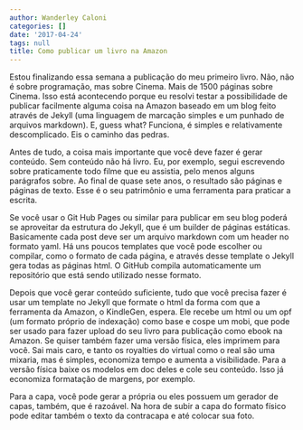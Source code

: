 ```yaml
---
author: Wanderley Caloni
categories: []
date: '2017-04-24'
tags: null
title: Como publicar um livro na Amazon
---
```


Estou finalizando essa semana a publicação do meu primeiro livro. Não, não é sobre programação, mas sobre Cinema. Mais de 1500 páginas sobre Cinema. Isso está acontecendo porque eu resolvi testar a possibilidade de publicar facilmente alguma coisa na Amazon baseado em um blog feito através de Jekyll (uma linguagem de marcação simples e um punhado de arquivos markdown). E, guess what? Funciona, é simples e relativamente descomplicado. Eis o caminho das pedras.

Antes de tudo, a coisa mais importante que você deve fazer é gerar conteúdo. Sem conteúdo não há livro. Eu, por exemplo, segui escrevendo sobre praticamente todo filme que eu assistia, pelo menos alguns parágrafos sobre. Ao final de quase sete anos, o resultado são páginas e páginas de texto. Esse é o seu patrimônio e uma ferramenta para praticar a escrita.

Se você usar o Git Hub Pages ou similar para publicar em seu blog poderá se aproveitar da estrutura do Jekyll, que é um builder de páginas estáticas. Basicamente cada post deve ser um arquivo markdown com um header no formato yaml. Há uns poucos templates que você pode escolher ou compilar, como o formato de cada página, e através desse template o Jekyll gera todas as páginas html. O GitHub compila automaticamente um repositório que está sendo utilizado nesse formato.

Depois que você gerar conteúdo suficiente, tudo que você precisa fazer é usar um template no Jekyll que formate o html da forma com que a ferramenta da Amazon, o KindleGen, espera. Ele recebe um html ou um opf (um formato próprio de indexação) como base e cospe um mobi, que pode ser usado para fazer upload do seu livro para publicação como ebook na Amazon. Se quiser também fazer uma versão física, eles imprimem para você. Sai mais caro, e tanto os royalties do virtual como o real são uma mixaria, mas é simples, economiza tempo e aumenta a visibilidade. Para a versão física baixe os modelos em doc deles e cole seu conteúdo. Isso já economiza formatação de margens, por exemplo.

Para a capa, você pode gerar a própria ou eles possuem um gerador de capas, também, que é razoável. Na hora de subir a capa do formato físico pode editar também o texto da contracapa e até colocar sua foto.

